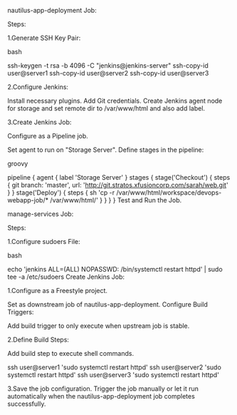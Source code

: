 nautilus-app-deployment Job:

Steps:

1.Generate SSH Key Pair:

bash

ssh-keygen -t rsa -b 4096 -C "jenkins@jenkins-server"
ssh-copy-id user@server1
ssh-copy-id user@server2
ssh-copy-id user@server3

2.Configure Jenkins:

Install necessary plugins.
Add Git credentials.
Create Jenkins agent node for storage and set remote dir to /var/www/html and also add label.

3.Create Jenkins Job:

Configure as a Pipeline job.

Set agent to run on "Storage Server".
Define stages in the pipeline:

groovy

pipeline {
    agent {
        label 'Storage Server'
    }
    stages {
        stage('Checkout') {
            steps {
                git branch: 'master', url: 'http://git.stratos.xfusioncorp.com/sarah/web.git'
            }
        }
        stage('Deploy') {
            steps {
                sh 'cp -r /var/www/html/workspace/devops-webapp-job/* /var/www/html/'
            }
        }
    }
}
Test and Run the Job.

manage-services Job:

Steps:

1.Configure sudoers File:

bash

echo 'jenkins ALL=(ALL) NOPASSWD: /bin/systemctl restart httpd' | sudo tee -a /etc/sudoers
Create Jenkins Job:

1.Configure as a Freestyle project.

Set as downstream job of nautilus-app-deployment.
Configure Build Triggers:

Add build trigger to only execute when upstream job is stable.

2.Define Build Steps:

Add build step to execute shell commands.

ssh user@server1 'sudo systemctl restart httpd'
ssh user@server2 'sudo systemctl restart httpd'
ssh user@server3 'sudo systemctl restart httpd'

3.Save the job configuration.
Trigger the job manually or let it run automatically when the nautilus-app-deployment job completes successfully.